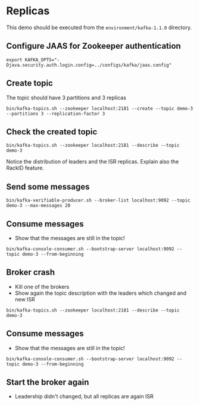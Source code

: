 # Replicas

This demo should be executed from the `environment/kafka-1.1.0` directory.

## Configure JAAS for Zookeeper authentication

```
export KAFKA_OPTS="-Djava.security.auth.login.config=../configs/kafka/jaas.config"
```

## Create topic

The topic should have 3 partitions and 3 replicas

```
bin/kafka-topics.sh --zookeeper localhost:2181 --create --topic demo-3 --partitions 3 --replication-factor 3
```

## Check the created topic

```
bin/kafka-topics.sh --zookeeper localhost:2181 --describe --topic demo-3
```

Notice the distribution of leaders and the ISR replicas. Explain also the RackID feature.

## Send some messages

```
bin/kafka-verifiable-producer.sh --broker-list localhost:9092 --topic demo-3 --max-messages 20
```

## Consume messages

* Show that the messages are still in the topic!

```
bin/kafka-console-consumer.sh --bootstrap-server localhost:9092 --topic demo-3 --from-beginning
```

## Broker crash

* Kill one of the brokers
* Show again the topic description with the leaders which changed and new ISR

```
bin/kafka-topics.sh --zookeeper localhost:2181 --describe --topic demo-3
```

## Consume messages

* Show that the messages are still in the topic!

```
bin/kafka-console-consumer.sh --bootstrap-server localhost:9092 --topic demo-3 --from-beginning
```

## Start the broker again

* Leadership didn't changed, but all replicas are again ISR